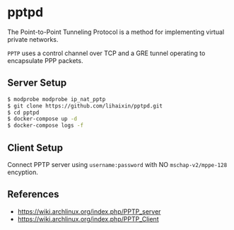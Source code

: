 pptpd
=====


The Point-to-Point Tunneling Protocol is a method for implementing virtual private networks.

`PPTP` uses a control channel over TCP and a GRE tunnel operating to encapsulate PPP packets.


## Server Setup

```bash
$ modprobe modprobe ip_nat_pptp
$ git clone https://github.com/lihaixin/pptpd.git
$ cd pptpd
$ docker-compose up -d
$ docker-compose logs -f
```


## Client Setup

Connect PPTP server using `username:password` with NO `mschap-v2/mppe-128` encyption.

## References

- <https://wiki.archlinux.org/index.php/PPTP_server>
- <https://wiki.archlinux.org/index.php/PPTP_Client>
